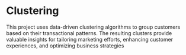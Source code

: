 # Clustering
This project uses data-driven clustering algorithms to group customers based on their transactional patterns. The resulting clusters provide valuable insights for tailoring marketing efforts, enhancing customer experiences, and optimizing business strategies
